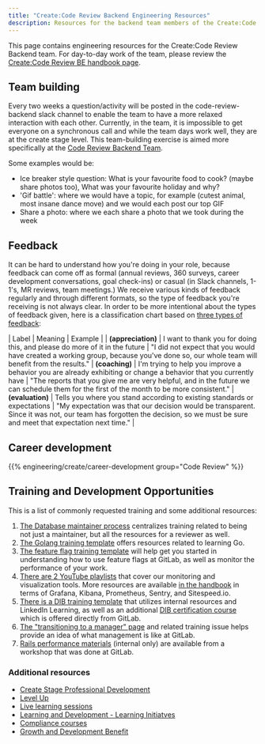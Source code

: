 ```yaml
---
title: "Create:Code Review Backend Engineering Resources"
description: Resources for the backend team members of the Create:Code Review group
---
```


This page contains engineering resources for the Create:Code Review Backend team. For day-to-day work of the team, please review the [Create:Code Review BE handbook page](/handbook/engineering/development/dev/create/code-review/backend/).

## Team building

Every two weeks a question/activity will be posted in the code-review-backend slack channel to enable the team to have a more relaxed interaction with each other. Currently, in the team, it is impossible to get everyone on a synchronous call and while the team days work well, they are at the create stage level. This team-building exercise is aimed more specifically at the [Code Review Backend Team](/handbook/engineering/development/dev/create/code-review/backend/#team-members).

Some examples would be:

- Ice breaker style question: What is your favourite food to cook? (maybe share photos too), What was your favourite holiday and why?
- 'Gif battle': where we would have a topic, for example (cutest animal, most insane dance move) and we would each post our top GIF
- Share a photo: where we each share a photo that we took during the week

## Feedback

It can be hard to understand how you're doing in your role, because feedback can come off as formal (annual reviews, 360 surveys, career development conversations, goal check-ins) or casual (in Slack channels, 1-1's, MR reviews, team meetings.) We receive various kinds of feedback regularly and through different formats, so the type of feedback you're receiving is not always clear. In order to be more intentional about the types of feedback given, here is a classification chart based on [three types of feedback](https://forimpact.org/three-types-feedback/#:~:text=%E2%80%9CFeedback%20comes%20in%20three%20forms,about%20relationship%20and%20human%20connection.):

| Label | Meaning | Example |
| **(appreciation)** | I want to thank you for doing this, and please do more of it in the future | "I did not expect that you would have created a working group, because you've done so, our whole team will benefit from the results."
| **(coaching)** | I'm trying to help you improve a behavior you are already exhibiting or change a behavior that you currently have | "The reports that you give me are very helpful, and in the future we can schedule them for the first of the month to be more consistent."
| **(evaluation)** | Tells you where you stand according to existing standards or expectations | "My expectation was that our decision would be transparent. Since it was not, our team has forgotten the decision, so we must be sure and meet that expectation next time." |

## Career development

{{% engineering/create/career-development group="Code Review" %}}

## Training and Development Opportunities

This is a list of commonly requested training and some additional resources:

1. [The Database maintainer process](https://gitlab.com/gitlab-com/www-gitlab-com/-/blob/master/sites/handbook/source/handbook/engineering/workflow/code-review/index.md#project-maintainer-process-for-gitlab-database) centralizes training related to being not just a maintainer, but all the resources for a reviewer as well.
1. [The Golang training template](https://gitlab.com/gitlab-com/www-gitlab-com/-/blob/master/.gitlab/issue_templates/golang_training.md) offers resources related to learning Go.
1. [The feature flag training template](https://gitlab.com/gitlab-com/www-gitlab-com/-/blob/master/.gitlab/issue_templates/feature-flag-training.md) will help get you started in understanding how to use feature flags at GitLab, as well as monitor the performance of your work.
1. [There are 2 YouTube playlists](/handbook/engineering/monitoring/#related-videos) that cover our monitoring and visualization tools. More resources are available [in the handbook](/handbook/engineering/monitoring/) in terms of Grafana, Kibana, Prometheus, Sentry, and Sitespeed.io.
1. [There is a DIB training template](https://gitlab.com/gitlab-com/people-group/dib-diversity-inclusion-and-belonging/diversity-and-inclusion/-/blob/master/.gitlab/issue_templates/diversity-inclusion-belonging-training-template.md) that utilizes internal resources and LinkedIn Learning, as well as an additional [DIB certification course](https://levelup.gitlab.com/access/saml/login/internal-team-members?returnTo=https://levelup.gitlab.com/learn/course/dib-training-certification) which is offered directly from GitLab.
1. [The "transitioning to a manager" page](/handbook/people-group/learning-and-development/manager-development/) and related training issue helps provide an idea of what management is like at GitLab.
1. [Rails performance materials](https://gitlab.com/gitlab-org/memory-team/team-tasks/-/issues/35) (internal only) are available from a workshop that was done at GitLab.

### Additional resources

- [Create Stage Professional Development](/handbook/engineering/development/dev/create/#professional-development)
- [Level Up](https://levelup.gitlab.com/learn/dashboard)
- [Live learning sessions](/handbook/people-group/learning-and-development/#learning-sessions)
- [Learning and Development - Learning Initiatves](/handbook/people-group/learning-and-development/learning-initiatives/)
- [Compliance courses](/handbook/people-group/learning-and-development/compliance-courses/)
- [Growth and Development Benefit](/handbook/total-rewards/benefits/general-and-entity-benefits/growth-and-development/)
